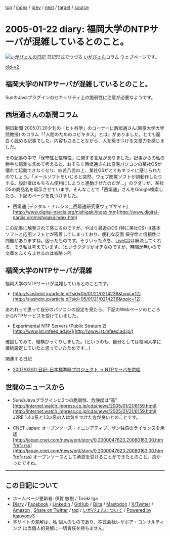 [top](../index.html) 
 / [index](index.html) 
 / [prev](ig050121.html) 
 / [next](ig050123.html) 
 / [target](https://www.igapyon.jp/igapyon/diary/2005/ig050122.html) 
 / [source](https://github.com/igapyon/diary/blob/master/2005/ig050122.src.md) 

2005-01-22 diary: 福岡大学のNTPサーバが混雑しているとのこと。
=====================================================================================================
[![いがぴょんの日記](https://www.igapyon.jp/igapyon/diary/images/iga202308_64.jpg "いがぴょん")](https://www.igapyon.jp/igapyon/diary/memo/memoigapyon.html) 日記形式でつづる [いがぴょん](https://www.igapyon.jp/igapyon/diary/memo/memoigapyon.html)コラム ウェブページです。

[old-v2](ig050122-orig.html)

## 福岡大学のNTPサーバが混雑しているとのこと。

SunのJavaプラグインのセキュリティ上の脆弱性に注意が必要なようです。


## 西垣通さんの新聞コラム

朝日新聞 2005.01.20夕刊の「ヒト科学」のコーナーに西垣通さん(東京大学大学院教授) のコラム『「人間のためのユビキタス」とは』がありました。とても面白く読める記事でした。内容もさることながら、人を惹きつける文章力を感じました。

その記事の中で「保守性と信頼性」に関する言及がありました。記事からの私の勝手な憶測も含めて考えると、おそらく西垣通さんは自宅パソコンの某社OSが壊れて起動できなくなり、四苦八苦の上、某社OSがとてもキライに感じられたのでしょう。「メールソフトをいじると突然、ウェブ閲覧ソフトが誤動作したりする。設計者はもちろん便利にしようと連動させたのだが…」のクダリが、某社OSの商品名を暗示させています。そんなことで「西垣通」さんをGoogle検索したら、下記のページを見つけました。

* 西垣通 [デジタル・ナルシス＿西垣通研究室ウェブサイト]
  [http://www.digital-narcis.org/nishigaki/index.htm](http://www.digital-narcis.org/nishigaki/index.htm)

この記事に触発されて感じるのですが、やはり最近のOS (特に某社OS) は基本ソフトと応用ソフトとが密着してしまっており、便利な反面 保守性と信頼性に問題がありますね。困ったものです。そういった点を、[LiveCD](https://www.igapyon.jp/igapyon/diary/keyword/livecd.html)は解決してくれる、そう私は考えています。(というクダリがオチなのですが、時間が無いので文章をふくらませるのは省略 :-P)

## 福岡大学のNTPサーバが混雑

福岡大学のNTPサーバが混雑しているとのことです。

* [http://slashdot.jp/article.pl?sid=05/01/21/0214236&topic=12](http://slashdot.jp/article.pl?sid=05/01/21/0214236&topic=12)

あれれって思って自分のパソコンの設定を見たら、下記のWebページのところからNTPサービスを受けていました。

* Experimental NTP Servers (Public Stratum 2)
  [http://www.jst.mfeed.ad.jp/](http://www.jst.mfeed.ad.jp/)

確認してみて、結構びっくりしました。(というのも、自分としては福岡大学に接続設定していたと思っていたためです…)

関連する日記

* [2007/03/01 日記: 日本標準時プロジェクト → NTPサーバを供給](../2007/ig070301.html)

## 世間のニュースから

* SunのJavaプラグインに2つの脆弱性、危険度は“高”
  [http://internet.watch.impress.co.jp/cda/news/2005/01/21/6159.html](http://internet.watch.impress.co.jp/cda/news/2005/01/21/6159.html)
  J2RE 1.4.x系と1.3.x系の人は気をつけた方が良いとのことです。
  
* CNET Japan: オープンソース・イニシアティブ、サン独自のライセンスを承認
  [http://japan.cnet.com/news/ent/story/0,2000047623,20080163,00.htm?ref=rss](http://japan.cnet.com/news/ent/story/0,2000047623,20080163,00.htm?ref=rss)
  オープンソースとして承認を受けることができたとのこと。良かったですね。


----------------------------------------------------------------------------------------------------

## この日記について

* ホームページ更新者: 伊賀 敏樹 / Tosiki Iga
* [Diary](https://www.igapyon.jp/igapyon/diary/) / [Facebook](https://www.facebook.com/igapyon) / [LinkedIn](https://www.linkedin.com/in/toshikiiga) / [GitHub](https://github.com/igapyon) / [Qiita](https://qiita.com/igapyon) / [Mastodon](https://social.vivaldi.net/@igapyon) / [X/Twitter](https://twitter.com/ToshikiIga) / [Amazon](https://www.amazon.co.jp/%E4%BC%8A%E8%B3%80-%E6%95%8F%E6%A8%B9/e/B004LTQWCQ) ,
[Share on Twitter](https://twitter.com/intent/tweet?hashtags=igapyon%2Cdiary%2C%E3%81%84%E3%81%8C%E3%81%B4%E3%82%87%E3%82%93&text=%E7%A6%8F%E5%B2%A1%E5%A4%A7%E5%AD%A6%E3%81%AENTP%E3%82%B5%E3%83%BC%E3%83%90%E3%81%8C%E6%B7%B7%E9%9B%91%E3%81%97%E3%81%A6%E3%81%84%E3%82%8B%E3%81%A8%E3%81%AE%E3%81%93%E3%81%A8%E3%80%82&url=https%3A%2F%2Fwww.igapyon.jp%2Figapyon%2Fdiary%2F2005%2Fig050122.html) / [top](../index.html) / [いがぴょんについて](https://www.igapyon.jp/igapyon/diary/memo/memoigapyon.html) / [Powered by Igapyonv3](https://github.com/igapyon/igapyonv3)
* 本サイトの見解は、私 個人のものであり、株式会社レザボア・コンサルティング は当個人的見解に一切責任を持ちません。 
